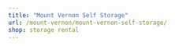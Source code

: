```yaml
---
title: "Mount Vernon Self Storage"
url: /mount-vernon/mount-vernon-self-storage/
shop: storage rental
---
```

